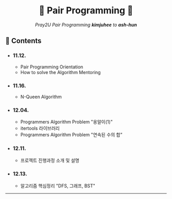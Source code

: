 <div align=center>
  <h1> 📔 Pair Programming 📔 </h1>
  <p><i>Pray2U Pair Programming <b>kimjuhee</b> to <b>ash-hun</b></i></p>
</div>

## 📑 Contents
- ### 11.12.
  - Pair Programming Orientation
  - How to solve the Algorithm Mentoring
- ### 11.16.
  - N-Queen Algorithm
- ### 12.04.
  - Programmers Algorithm Problem "옹알이(1)"
  - itertools 라이브러리
  - Programmers Algorithm Problem "연속된 수의 합"
- ### 12.11.
  - 프로젝트 진행과정 소개 및 설명
- ### 12.13.
  - 알고리즘 핵심정리 "DFS, 그래프, BST"

---------------------------------------------------------------------------------------------

